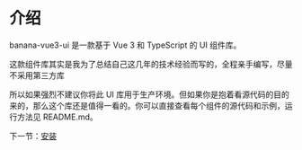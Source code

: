 # 介绍

banana-vue3-ui 是一款基于 Vue 3 和 TypeScript 的 UI 组件库。

这款组件库其实是我为了总结自己这几年的技术经验而写的，全程亲手编写，尽量不采用第三方库

所以如果强烈不建议你将此 UI 库用于生产环境。但如果你是抱着看源代码的目的来的，那么这个库还是值得一看的。你可以直接查看每个组件的源代码和示例，运行方法见 README.md。

下一节：[安装](#/doc/install)
